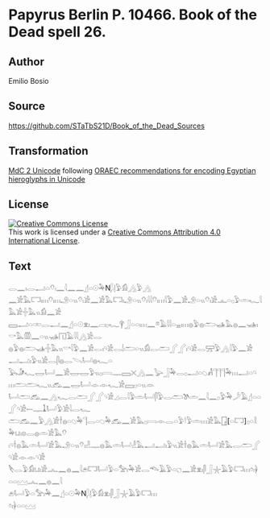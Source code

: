 # Papyrus Berlin P. 10466. Book of the Dead spell 26.

## Author 

Emilio Bosio

## Source 

https://github.com/STaTbS21D/Book_of_the_Dead_Sources

## Transformation 

[MdC 2 Unicode](https://statbs21d.github.io/mdc2unicode.html) following [ORAEC recommendations for encoding Egyptian hieroglyphs in Unicode](https://github.com/oraec/recommendations-encoding-hieroglyphs)

## License 

<a rel="license" href="http://creativecommons.org/licenses/by/4.0/"><img alt="Creative Commons License" style="border-width:0" src="https://i.creativecommons.org/l/by/4.0/88x31.png" /></a><br />This work is licensed under a <a rel="license" href="http://creativecommons.org/licenses/by/4.0/">Creative Commons Attribution 4.0 International License</a>.

## Text 

<hiero><rubrum>𓂋𓈖𓏤𓂋𓂝𓏏𓄣𓏤𓈖𓇋𓈖𓈖</rubrum>𓊨𓏏𓇳𓅆N𓆄𓊤𓅱𓀁𓂻𓅱𓂻<br>
𓈖𓀀𓅓𓉐𓏤𓏥𓄣𓏤𓏥𓄂𓏏𓏭𓄣𓏤𓀀𓈖𓀀𓅓𓉐𓏤𓄂𓏏𓏭𓄣𓏤𓇋𓇋𓄣𓏤𓏥𓇋𓅱𓈖𓀀𓄂𓏏𓏭𓄣𓏤𓀀𓊵𓏏𓊪𓅱𓏛𓆑𓇋𓅓𓀀𓏶𓅓𓏭𓀁𓈖𓀀<br>
𓈙𓂝𓏏𓏒𓂋𓂝𓈖𓊨𓏏𓇳𓁷𓏤𓈖𓐞𓏤𓊪𓆑𓋁𓃀𓏏𓏏𓏤𓏥𓈖𓎼𓄿𓇋𓇋𓏏𓈇𓏤𓏥𓐍𓅱𓐍𓂧𓊛𓅓𓐍𓈖𓊛𓏤𓎡𓅓𓏃𓈖𓏏𓏭𓊛𓉔𓄿𓇋𓇋𓂻𓀀𓂋<br>
𓐍𓅱𓐍𓂧𓊛𓏶𓅓𓏭𓎡𓇋𓅱𓈖𓀀𓂋𓏤𓄹𓀀𓂋𓌃𓂧𓏏𓏭𓀁𓂋𓂧𓂾𓂾𓏤𓄹𓀀𓂋𓈝𓅱𓂻𓇋𓅱𓈖𓀀𓂝𓂝𓏤𓅱𓏭𓀀𓂋𓋴𓐍𓂋𓌪𓂡𓐍𓆑𓏏<br>
𓅂𓀏𓆑𓉿𓂡𓈖𓀀𓉿𓉿𓅱𓏭𓊪𓇯𓊃𓈙𓏴𓂻𓈖𓅬𓃀𓅆𓂋𓊪𓂝𓏏𓆇𓀻𓊹𓊹𓊹𓅆𓏥𓂝𓏏𓄹𓏥𓂧𓂧𓆑𓏭𓃹𓈖𓉿𓂡𓁹𓁹𓆑𓀀𓈙𓊪𓏏𓏭𓁺<br>
𓂡𓂧𓃹𓈖𓂻𓆑𓂋𓂧𓂾𓂾𓄹𓀀𓈎𓂋𓇋𓅱𓏛𓂡𓋴𓅱𓂋𓂧𓌗𓏛𓈖𓇋𓈖𓊪𓅱𓅆𓌳𓄿𓊨𓏏𓏏𓂾𓄹𓀀𓍿𓊃𓍞𓂡𓅱𓀀𓇋𓂋𓆑<br>
𓂧𓃹𓈖𓅱𓂻𓀀𓌂𓐍𓏏𓆇𓅆𓊹𓂋𓏏𓆇𓅆𓃹𓈖𓀀𓅓𓊪𓇯𓁹𓂋𓏏𓅱𓎗𓅱𓏛𓏥𓀀𓅓𓉗[𓏏𓉐]𓊪𓏏𓎛𓅆𓂓𓏤𓊖𓂋𓐍𓏛𓀀𓅓𓄣<br>
𓏤𓄹𓌂𓐍𓅓𓏛𓂡𓀀𓅓𓄂𓏏𓏭𓄣𓏤𓁐𓊃𓐍𓅓𓏛𓂡𓁐𓅓𓂝𓂝𓏤𓅱𓏭𓀀𓌂𓐍𓅓𓏛𓂡𓀀𓅓𓂋𓂧𓂾𓄹𓀀𓁹𓁹𓄹𓀀<br>
𓌸𓂋𓅱𓀁𓂓𓏤𓀀𓂜𓈖𓐍𓈖𓇋𓂉𓉐𓂡𓅱𓏏𓅡𓏤𓅆𓀀𓂋𓆞𓄿𓅱𓏏𓐎𓈖𓀀𓁷𓏤𓋴𓃀𓇼𓄿𓅱𓉐𓏥𓏌𓏤𓋀𓏏𓏏𓈉𓂜𓈖𓐍𓈖𓇋<br>
𓂉𓂡𓅱𓏏𓅡𓏤𓅆𓈖𓊨𓏏𓇳𓅆N𓆄𓊤𓅱𓀁𓁷𓏤𓋴𓃀𓇼𓄿𓅱𓉐𓏥<br>
𓏌𓏤𓋀𓏏𓏏𓈉<br></hiero>